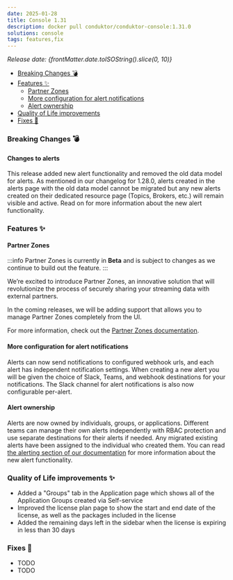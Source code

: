 ```yaml
---
date: 2025-01-28
title: Console 1.31
description: docker pull conduktor/conduktor-console:1.31.0
solutions: console
tags: features,fix
---
```


*Release date: {frontMatter.date.toISOString().slice(0, 10)}*

- [Breaking Changes 💣](#breaking-changes-)
- [Features ✨](#features-)
  - [Partner Zones](#partner-zones)
  - [More configuration for alert notifications](#more-configuration-for-alert-notifications)
  - [Alert ownership](#alert-ownership)
- [Quality of Life improvements](#quality-of-life-improvements)
- [Fixes 🔨](#fixes-)

### Breaking Changes 💣

#### Changes to alerts

This release added new alert functionality and removed the old data model for alerts.
As mentioned in our changelog for 1.28.0, alerts created in the alerts page with the old data model cannot be migrated but any new alerts created on their dedicated resource page (Topics, Brokers, etc.) will remain visible and active.
Read on for more information about the new alert functionality.

### Features ✨

#### Partner Zones

:::info
Partner Zones is currently in **Beta** and is subject to changes as we continue to build out the feature.
:::

We’re excited to introduce Partner Zones, an innovative solution that will revolutionize the process of securely sharing your streaming data with external partners.

In the coming releases, we will be adding support that allows you to manage Partner Zones completely from the UI.

For more information, check out the [Partner Zones documentation](/platform/navigation/settings/partner-zones).

#### More configuration for alert notifications

Alerts can now send notifications to configured webhook urls, and each alert has independent notification settings.
When creating a new alert you will be given the choice of Slack, Teams, and webhook destinations for your notifications.
The Slack channel for alert notifications is also now configurable per-alert.

#### Alert ownership

Alerts are now owned by individuals, groups, or applications.
Different teams can manage their own alerts independently with RBAC protection and use separate destinations for their alerts if needed.
Any migrated existing alerts have been assigned to the individual who created them.
You can read [the alerting section of our documentation](/platform/navigation/settings/alerts) for more information about the new alert functionality.

### Quality of Life improvements ✨

- Added a "Groups" tab in the Application page which shows all of the Application Groups created via Self-service
- Improved the license plan page to show the start and end date of the license, as well as the packages included in the license
- Added the remaining days left in the sidebar when the license is expiring in less than 30 days

### Fixes 🔨
- TODO
- TODO
